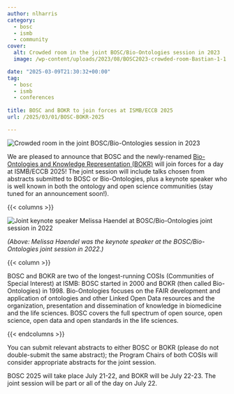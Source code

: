 ```yaml
---
author: nlharris
category:
  - bosc
  - ismb
  - community
cover:
  alt: Crowded room in the joint BOSC/Bio-Ontologies session in 2023
  image: /wp-content/uploads/2023/08/BOSC2023-crowded-room-Bastian-1-1.png

date: "2025-03-09T21:30:32+00:00"
tag:
  - bosc
  - ismb
  - conferences
 
title: BOSC and BOKR to join forces at ISMB/ECCB 2025
url: /2025/03/01/BOSC-BOKR-2025

---
```


![Crowded room in the joint BOSC/Bio-Ontologies session in 2023](/wp-content/uploads/2023/08/BOSC2023-crowded-room-Bastian-1-1.png)

We are pleased to announce that BOSC and the newly-renamed
[Bio-Ontologies and Knowledge Representation (BOKR)](https://www.bio-ontologies.org.uk/2025-meeting) will join forces for a day at ISMB/ECCB 2025! The joint session will include talks chosen from abstracts submitted to BOSC or Bio-Ontologies, plus a keynote speaker who is well known in both the ontology and open science communities (stay tuned for an announcement soon!).

{{< columns >}}

![Joint keynote speaker Melissa Haendel at BOSC/Bio-Ontologies joint session in 2022](/wp-content/uploads/2022/07/Melissa-at-podium.jpeg)

*(Above: Melissa Haendel was the keynote speaker at the BOSC/Bio-Ontologies joint session in 2022.)*

{{< column >}}

BOSC and BOKR are two of the longest-running COSIs (Communities of Special Interest) at ISMB: BOSC started in 2000 and BOKR (then called Bio-Ontologies) in 1998. Bio-Ontologies focuses on the FAIR development and application of ontologies and other Linked Open Data resources and the organization, presentation and dissemination of knowledge in biomedicine and the life sciences. BOSC covers the full spectrum of open source, open science, open data and open standards in the life sciences.

{{< endcolumns >}}

You can submit relevant abstracts to either BOSC or BOKR (please do not double-submit the same abstract); the Program Chairs of both COSIs will consider appropriate abstracts for the joint session.

BOSC 2025 will take place July 21-22, and BOKR will be July 22-23. The joint session will be part or all of the day on July 22.
